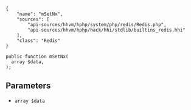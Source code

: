 ``` yamlmeta
{
    "name": "mSetNx",
    "sources": [
        "api-sources/hhvm/hphp/system/php/redis/Redis.php",
        "api-sources/hhvm/hphp/hack/hhi/stdlib/builtins_redis.hhi"
    ],
    "class": "Redis"
}
```




``` Hack
public function mSetNx(
  array $data,
);
```




## Parameters




+ ` array $data `
<!-- HHAPIDOC -->

